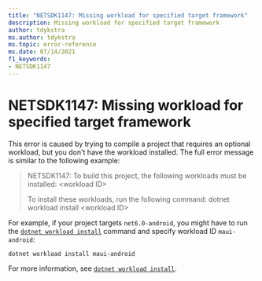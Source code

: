```yaml
---
title: "NETSDK1147: Missing workload for specified target framework"
description: Missing workload for specified target framework
author: tdykstra
ms.author: tdykstra
ms.topic: error-reference
ms.date: 07/14/2021
f1_keywords:
- NETSDK1147
---
```

# NETSDK1147: Missing workload for specified target framework

This error is caused by trying to compile a project that requires an optional workload, but you don't have the workload installed. The full error message is similar to the following example:

> NETSDK1147: To build this project, the following workloads must be installed: \<workload ID>
>
> To install these workloads, run the following command: dotnet workload install \<workload ID>

For example, if your project targets `net6.0-android`, you might have to run the [`dotnet workload install`](../dotnet-workload-install.md) command and specify workload ID `maui-android`:

```dotnetcli
dotnet workload install maui-android
```

For more information, see [`dotnet workload install`](../dotnet-workload-install.md).
